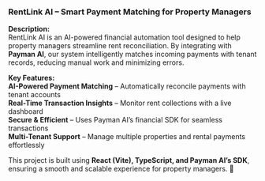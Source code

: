 ### RentLink AI – Smart Payment Matching for Property Managers

**Description:**  
RentLink AI is an AI-powered financial automation tool designed to help property managers streamline rent reconciliation. By integrating with **Payman AI**, our system intelligently matches incoming payments with tenant records, reducing manual work and minimizing errors.  

**Key Features:**  
 **AI-Powered Payment Matching** – Automatically reconcile payments with tenant accounts  
 **Real-Time Transaction Insights** – Monitor rent collections with a live dashboard  
 **Secure & Efficient** – Uses Payman AI’s financial SDK for seamless transactions  
 **Multi-Tenant Support** – Manage multiple properties and rental payments effortlessly  

This project is built using **React (Vite), TypeScript, and Payman AI’s SDK**, ensuring a smooth and scalable experience for property managers. 🚀
